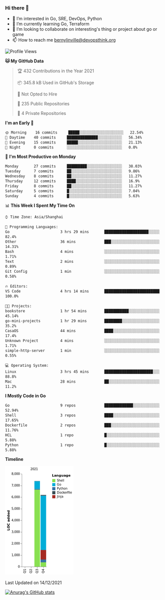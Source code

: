 ### Hi there 👋

- 👀 I’m interested in Go, SRE, DevOps, Python
- 🌱 I’m currently learning Go, Terraform
- 👯 I’m looking to collaborate on interesting's thing or project about go or game
- 📫 How to reach me bernylinville@devopsthink.org

<!--START_SECTION:waka-->
![Profile Views](http://img.shields.io/badge/Profile%20Views-0-blue)

**🐱 My GitHub Data** 

> 🏆 432 Contributions in the Year 2021
 > 
> 📦 345.8 kB Used in GitHub's Storage 
 > 
> 🚫 Not Opted to Hire
 > 
> 📜 235 Public Repositories 
 > 
> 🔑 4 Private Repositories  
 > 
**I'm an Early 🐤** 

```text
🌞 Morning    16 commits     █████░░░░░░░░░░░░░░░░░░░░   22.54% 
🌆 Daytime    40 commits     ██████████████░░░░░░░░░░░   56.34% 
🌃 Evening    15 commits     █████░░░░░░░░░░░░░░░░░░░░   21.13% 
🌙 Night      0 commits      ░░░░░░░░░░░░░░░░░░░░░░░░░   0.0%

```
📅 **I'm Most Productive on Monday** 

```text
Monday       27 commits     █████████░░░░░░░░░░░░░░░░   38.03% 
Tuesday      7 commits      ██░░░░░░░░░░░░░░░░░░░░░░░   9.86% 
Wednesday    8 commits      ██░░░░░░░░░░░░░░░░░░░░░░░   11.27% 
Thursday     12 commits     ████░░░░░░░░░░░░░░░░░░░░░   16.9% 
Friday       8 commits      ██░░░░░░░░░░░░░░░░░░░░░░░   11.27% 
Saturday     5 commits      █░░░░░░░░░░░░░░░░░░░░░░░░   7.04% 
Sunday       4 commits      █░░░░░░░░░░░░░░░░░░░░░░░░   5.63%

```


📊 **This Week I Spent My Time On** 

```text
⌚︎ Time Zone: Asia/Shanghai

💬 Programming Languages: 
Go                       3 hrs 29 mins       ████████████████████░░░░░   82.4% 
Other                    36 mins             ███░░░░░░░░░░░░░░░░░░░░░░   14.31% 
Bash                     4 mins              ░░░░░░░░░░░░░░░░░░░░░░░░░   1.71% 
Text                     2 mins              ░░░░░░░░░░░░░░░░░░░░░░░░░   0.89% 
Git Config               1 min               ░░░░░░░░░░░░░░░░░░░░░░░░░   0.58%

🔥 Editors: 
VS Code                  4 hrs 14 mins       █████████████████████████   100.0%

🐱‍💻 Projects: 
bookstore                1 hr 54 mins        ███████████░░░░░░░░░░░░░░   45.14% 
go-mini-projects         1 hr 29 mins        ████████░░░░░░░░░░░░░░░░░   35.2% 
CasaOS                   44 mins             ████░░░░░░░░░░░░░░░░░░░░░   17.4% 
Unknown Project          4 mins              ░░░░░░░░░░░░░░░░░░░░░░░░░   1.71% 
simple-http-server       1 min               ░░░░░░░░░░░░░░░░░░░░░░░░░   0.55%

💻 Operating System: 
Linux                    3 hrs 45 mins       ██████████████████████░░░   88.8% 
Mac                      28 mins             ██░░░░░░░░░░░░░░░░░░░░░░░   11.2%

```

**I Mostly Code in Go** 

```text
Go                       9 repos             █████████████░░░░░░░░░░░░   52.94% 
Shell                    3 repos             ████░░░░░░░░░░░░░░░░░░░░░   17.65% 
Dockerfile               2 repos             ███░░░░░░░░░░░░░░░░░░░░░░   11.76% 
HCL                      1 repo              █░░░░░░░░░░░░░░░░░░░░░░░░   5.88% 
Python                   1 repo              █░░░░░░░░░░░░░░░░░░░░░░░░   5.88%

```


**Timeline**

![Chart not found](https://raw.githubusercontent.com/bernylinville/bernylinville/main/charts/bar_graph.png) 


 Last Updated on 14/12/2021
<!--END_SECTION:waka-->

[![Anurag's GitHub stats](https://github-readme-stats.vercel.app/api?username=bernylinville)](https://github.com/anuraghazra/github-readme-stats)


<!--
**kylechou-dunk/kylechou-dunk** is a ✨ _special_ ✨ repository because its `README.md` (this file) appears on your GitHub profile.

Here are some ideas to get you started:

- 🔭 I’m currently working on ...
- 🌱 I’m currently learning ...
- 👯 I’m looking to collaborate on ...
- 🤔 I’m looking for help with ...
- 💬 Ask me about ...
- 📫 How to reach me: ...
- 😄 Pronouns: ...
- ⚡ Fun fact: ...
-->
